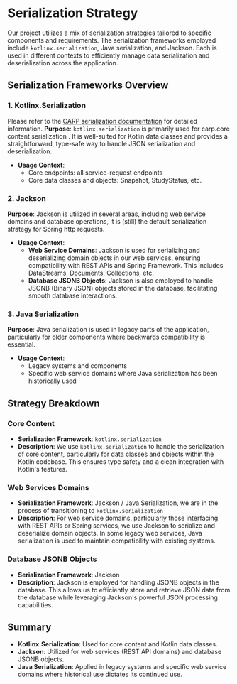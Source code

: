 # Serialization Strategy

Our project utilizes a mix of serialization strategies tailored to specific components and requirements. The serialization frameworks employed include `kotlinx.serialization`, Java serialization, and Jackson. Each is used in different contexts to efficiently manage data serialization and deserialization across the application.

## Serialization Frameworks Overview

### 1. Kotlinx.Serialization
Please refer to the [CARP serialization documentation](https://github.com/cph-cachet/carp.core-kotlin/blob/develop/docs/serialization.md) for detailed information.
**Purpose**: `kotlinx.serialization` is primarily used for carp.core content serialization . It is well-suited for Kotlin data classes and provides a straightforward, type-safe way to handle JSON serialization and deserialization.

- **Usage Context**:
  - Core endpoints: all service-request endpoints
  - Core data classes and objects: Snapshot, StudyStatus, etc.

### 2. Jackson

**Purpose**: Jackson is utilized in several areas, including web service domains and database operations, it is (still) the default serialization strategy for Spring http requests.

- **Usage Context**:
  - **Web Service Domains**: Jackson is used for serializing and deserializing domain objects in our web services, ensuring compatibility with REST APIs and Spring Framework. This includes DataStreams, Documents, Collections, etc.
  - **Database JSONB Objects**: Jackson is also employed to handle JSONB (Binary JSON) objects stored in the database, facilitating smooth database interactions.

### 3. Java Serialization

**Purpose**: Java serialization is used in legacy parts of the application, particularly for older components where backwards compatibility is essential.

- **Usage Context**:
  - Legacy systems and components
  - Specific web service domains where Java serialization has been historically used

## Strategy Breakdown

### Core Content

- **Serialization Framework**: `kotlinx.serialization`
- **Description**: We use `kotlinx.serialization` to handle the serialization of core content, particularly for data classes and objects within the Kotlin codebase. This ensures type safety and a clean integration with Kotlin's features.

### Web Services Domains

- **Serialization Framework**: Jackson / Java Serialization, we are in the process of transitioning to `kotlinx.serialization`
- **Description**: For web service domains, particularly those interfacing with REST APIs or Spring services, we use Jackson to serialize and deserialize domain objects. In some legacy web services, Java serialization is used to maintain compatibility with existing systems.

### Database JSONB Objects

- **Serialization Framework**: Jackson
- **Description**: Jackson is employed for handling JSONB objects in the database. This allows us to efficiently store and retrieve JSON data from the database while leveraging Jackson's powerful JSON processing capabilities.

## Summary

- **Kotlinx.Serialization**: Used for core content and Kotlin data classes.
- **Jackson**: Utilized for web services (REST API domains) and database JSONB objects.
- **Java Serialization**: Applied in legacy systems and specific web service domains where historical use dictates its continued use.
